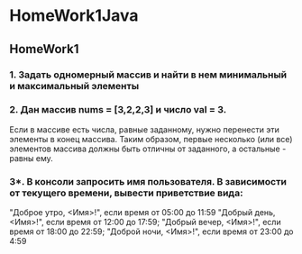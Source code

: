#  HomeWork1Java
## HomeWork1

### 1. Задать одномерный массив и найти в нем минимальный и максимальный элементы
   
### 2. Дан массив nums = [3,2,2,3] и число val = 3.
   Если в массиве есть числа, равные заданному, нужно перенести эти элементы в конец массива.
   Таким образом, первые несколько (или все) элементов массива должны быть отличны от заданного, а остальные - равны ему.
   
### 3*. В консоли запросить имя пользователя. В зависимости от текущего времени, вывести приветствие вида:
"Доброе утро, <Имя>!", если время от 05:00 до 11:59
"Добрый день, <Имя>!", если время от 12:00 до 17:59;
"Добрый вечер, <Имя>!", если время от 18:00 до 22:59;
"Доброй ночи, <Имя>!", если время от 23:00 до 4:59
